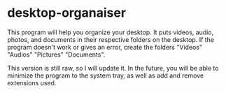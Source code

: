 # desktop-organaiser
This program will help you organize your desktop. It puts videos, audio, photos, and documents in their respective folders on the desktop. If the program doesn't work or gives an error, create the folders "Videos" "Audios" "Pictures" "Documents".

This version is still raw, so I will update it. In the future, you will be able to minimize the program to the system tray, as well as add and remove extensions used.
